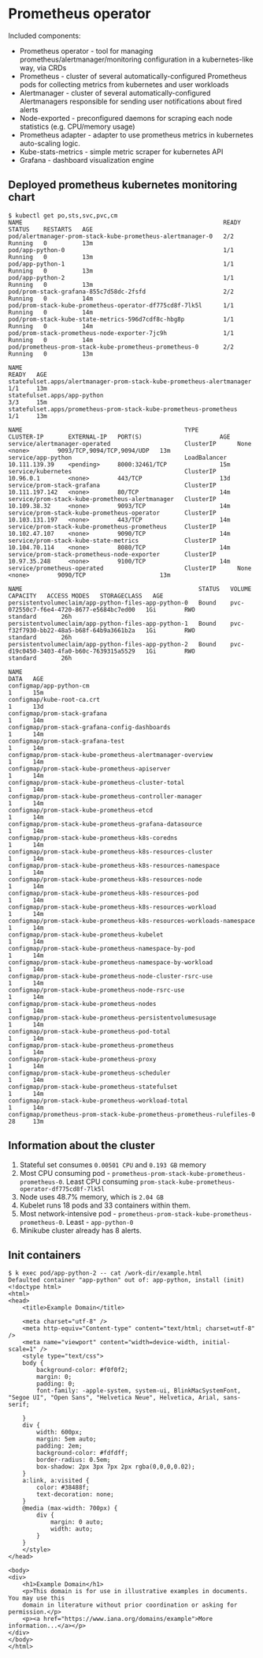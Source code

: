 # Prometheus operator

Included components:

* Prometheus operator - tool for managing prometheus/alertmanager/monitoring configuration in a kubernetes-like way, via CRDs
* Prometheus - cluster of several automatically-configured Prometheus pods for collecting metrics from kubernetes and user workloads
* Alertmanager - cluster of several automatically-configured Alertmanagers responsible for sending user notifications about fired alerts
* Node-exported - preconfigured daemons for scraping each node statistics (e.g. CPU/memory usage)
* Prometheus adapter - adapter to use prometheus metrics in kubernetes auto-scaling logic.
* Kube-stats-metrics - simple metric scraper for kubernetes API
* Grafana - dashboard visualization engine

## Deployed prometheus kubernetes monitoring chart

```
$ kubectl get po,sts,svc,pvc,cm
NAME                                                         READY   STATUS    RESTARTS   AGE
pod/alertmanager-prom-stack-kube-prometheus-alertmanager-0   2/2     Running   0          13m
pod/app-python-0                                             1/1     Running   0          13m
pod/app-python-1                                             1/1     Running   0          13m
pod/app-python-2                                             1/1     Running   0          13m
pod/prom-stack-grafana-855c7d58dc-2fsfd                      2/2     Running   0          14m
pod/prom-stack-kube-prometheus-operator-df775cd8f-7lk5l      1/1     Running   0          14m
pod/prom-stack-kube-state-metrics-596d7cdf8c-hbg8p           1/1     Running   0          14m
pod/prom-stack-prometheus-node-exporter-7jc9h                1/1     Running   0          14m
pod/prometheus-prom-stack-kube-prometheus-prometheus-0       2/2     Running   0          13m

NAME                                                                    READY   AGE
statefulset.apps/alertmanager-prom-stack-kube-prometheus-alertmanager   1/1     13m
statefulset.apps/app-python                                             3/3     15m
statefulset.apps/prometheus-prom-stack-kube-prometheus-prometheus       1/1     13m

NAME                                              TYPE           CLUSTER-IP       EXTERNAL-IP   PORT(S)                      AGE
service/alertmanager-operated                     ClusterIP      None             <none>        9093/TCP,9094/TCP,9094/UDP   13m
service/app-python                                LoadBalancer   10.111.139.39    <pending>     8000:32461/TCP               15m
service/kubernetes                                ClusterIP      10.96.0.1        <none>        443/TCP                      13d
service/prom-stack-grafana                        ClusterIP      10.111.197.142   <none>        80/TCP                       14m
service/prom-stack-kube-prometheus-alertmanager   ClusterIP      10.109.38.32     <none>        9093/TCP                     14m
service/prom-stack-kube-prometheus-operator       ClusterIP      10.103.131.197   <none>        443/TCP                      14m
service/prom-stack-kube-prometheus-prometheus     ClusterIP      10.102.47.107    <none>        9090/TCP                     14m
service/prom-stack-kube-state-metrics             ClusterIP      10.104.70.114    <none>        8080/TCP                     14m
service/prom-stack-prometheus-node-exporter       ClusterIP      10.97.35.248     <none>        9100/TCP                     14m
service/prometheus-operated                       ClusterIP      None             <none>        9090/TCP                     13m

NAME                                                  STATUS   VOLUME                                     CAPACITY   ACCESS MODES   STORAGECLASS   AGE
persistentvolumeclaim/app-python-files-app-python-0   Bound    pvc-072550c7-f6e4-4720-8677-e5684bc7ed00   1Gi        RWO            standard       26h
persistentvolumeclaim/app-python-files-app-python-1   Bound    pvc-f32f7930-bb22-48a5-b68f-64b9a3661b2a   1Gi        RWO            standard       26h
persistentvolumeclaim/app-python-files-app-python-2   Bound    pvc-d19c0450-3403-4fa0-b60c-7639315a5529   1Gi        RWO            standard       26h

NAME                                                                     DATA   AGE
configmap/app-python-cm                                                  1      15m
configmap/kube-root-ca.crt                                               1      13d
configmap/prom-stack-grafana                                             1      14m
configmap/prom-stack-grafana-config-dashboards                           1      14m
configmap/prom-stack-grafana-test                                        1      14m
configmap/prom-stack-kube-prometheus-alertmanager-overview               1      14m
configmap/prom-stack-kube-prometheus-apiserver                           1      14m
configmap/prom-stack-kube-prometheus-cluster-total                       1      14m
configmap/prom-stack-kube-prometheus-controller-manager                  1      14m
configmap/prom-stack-kube-prometheus-etcd                                1      14m
configmap/prom-stack-kube-prometheus-grafana-datasource                  1      14m
configmap/prom-stack-kube-prometheus-k8s-coredns                         1      14m
configmap/prom-stack-kube-prometheus-k8s-resources-cluster               1      14m
configmap/prom-stack-kube-prometheus-k8s-resources-namespace             1      14m
configmap/prom-stack-kube-prometheus-k8s-resources-node                  1      14m
configmap/prom-stack-kube-prometheus-k8s-resources-pod                   1      14m
configmap/prom-stack-kube-prometheus-k8s-resources-workload              1      14m
configmap/prom-stack-kube-prometheus-k8s-resources-workloads-namespace   1      14m
configmap/prom-stack-kube-prometheus-kubelet                             1      14m
configmap/prom-stack-kube-prometheus-namespace-by-pod                    1      14m
configmap/prom-stack-kube-prometheus-namespace-by-workload               1      14m
configmap/prom-stack-kube-prometheus-node-cluster-rsrc-use               1      14m
configmap/prom-stack-kube-prometheus-node-rsrc-use                       1      14m
configmap/prom-stack-kube-prometheus-nodes                               1      14m
configmap/prom-stack-kube-prometheus-persistentvolumesusage              1      14m
configmap/prom-stack-kube-prometheus-pod-total                           1      14m
configmap/prom-stack-kube-prometheus-prometheus                          1      14m
configmap/prom-stack-kube-prometheus-proxy                               1      14m
configmap/prom-stack-kube-prometheus-scheduler                           1      14m
configmap/prom-stack-kube-prometheus-statefulset                         1      14m
configmap/prom-stack-kube-prometheus-workload-total                      1      14m
configmap/prometheus-prom-stack-kube-prometheus-prometheus-rulefiles-0   28     13m
```

## Information about the cluster

1. Stateful set consumes `0.00501 CPU` and `0.193 GB` memory
1. Most CPU consuming pod - `prometheus-prom-stack-kube-prometheus-prometheus-0`. Least CPU consuming `prom-stack-kube-prometheus-operator-df775cd8f-7lk5l`
1. Node uses 48.7% memory, which is `2.04 GB`
1. Kubelet runs 18 pods and 33 containers within them.
1. Most network-intensive pod - `prometheus-prom-stack-kube-prometheus-prometheus-0`. Least - `app-python-0`
1. Minikube cluster already has 8 alerts.

## Init containers

```
$ k exec pod/app-python-2 -- cat /work-dir/example.html
Defaulted container "app-python" out of: app-python, install (init)
<!doctype html>
<html>
<head>
    <title>Example Domain</title>

    <meta charset="utf-8" />
    <meta http-equiv="Content-type" content="text/html; charset=utf-8" />
    <meta name="viewport" content="width=device-width, initial-scale=1" />
    <style type="text/css">
    body {
        background-color: #f0f0f2;
        margin: 0;
        padding: 0;
        font-family: -apple-system, system-ui, BlinkMacSystemFont, "Segoe UI", "Open Sans", "Helvetica Neue", Helvetica, Arial, sans-serif;

    }
    div {
        width: 600px;
        margin: 5em auto;
        padding: 2em;
        background-color: #fdfdff;
        border-radius: 0.5em;
        box-shadow: 2px 3px 7px 2px rgba(0,0,0,0.02);
    }
    a:link, a:visited {
        color: #38488f;
        text-decoration: none;
    }
    @media (max-width: 700px) {
        div {
            margin: 0 auto;
            width: auto;
        }
    }
    </style>
</head>

<body>
<div>
    <h1>Example Domain</h1>
    <p>This domain is for use in illustrative examples in documents. You may use this
    domain in literature without prior coordination or asking for permission.</p>
    <p><a href="https://www.iana.org/domains/example">More information...</a></p>
</div>
</body>
</html>
```
